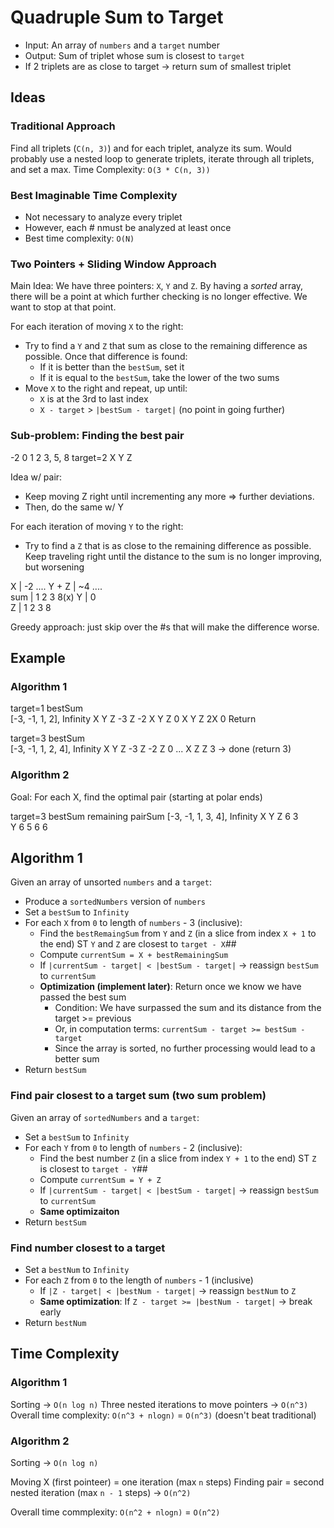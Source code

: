 # Quadruple Sum to Target

- Input: An array of `numbers` and a `target` number
- Output: Sum of triplet whose sum is closest to `target`
- If 2 triplets are as close to target -> return sum of smallest triplet

## Ideas

### Traditional Approach

Find all triplets (`C(n, 3)`) and for each triplet, analyze its sum.
Would probably use a nested loop to generate triplets, iterate through all triplets, and set a max.
Time Complexity: `O(3 * C(n, 3))`

### Best Imaginable Time Complexity

- Not necessary to analyze every triplet
- However, each # nmust be analyzed at least once
- Best time complexity: `O(N)`

### Two Pointers + Sliding Window Approach

Main Idea: We have three pointers: `X`, `Y` and `Z`. By having a *sorted* array, there will be a point at which further checking is no longer effective. We want to stop at that point.

For each iteration of moving `X` to the right:
- Try to find a `Y` and `Z` that sum as close to the remaining difference as possible. Once that difference is found:
  - If it is better than the `bestSum`, set it
  - If it is equal to the `bestSum`, take the lower of the two sums
- Move `X` to the right and repeat, up until:
  - `X` is at the 3rd to last index
  - `X - target` > `|bestSum - target|` (no point in going further)

### Sub-problem: Finding the best pair

-2 0 1 2 3, 5, 8 target=2
X  Y     Z          

Idea w/ pair:
- Keep moving Z right until incrementing any more => further deviations.
- Then, do the same w/ Y

For each iteration of moving `Y` to the right:
- Try to find a `Z` that is as close to the remaining difference as possible. Keep traveling right until the distance to the sum is no longer improving, but worsening

X         | -2 ....
Y + Z     | ~4 ....       
sum       |               1 2 3 8(x)
Y         |               0    
Z         |               1 2 3 8

Greedy approach: just skip over the #s that will make the difference worse.

## Example

### Algorithm 1

target=1        bestSum        
[-3, -1, 1, 2], Infinity
X     Y  Z      -3
            Z   -2
X        Y  Z   0
      X  Y  Z   2X 0
Return

target=3           bestSum        
[-3, -1, 1, 2, 4], Infinity
X     Y  Z         -3
            Z      -2
               Z   0
               ...
X           Z  Z   3 -> done (return 3)

### Algorithm 2

Goal: For each X, find the optimal pair (starting at polar ends)

target=3           bestSum    remaining  pairSum
[-3, -1, 1, 3, 4], Infinity
 X    Y        Z              6          3    
         Y                    6          5
                              6          6
## Algorithm 1

Given an array of unsorted `numbers` and a `target`:
- Produce a `sortedNumbers` version of `numbers`
- Set a `bestSum` to `Infinity`
- For each `X` from `0` to length of `numbers` - 3 (inclusive):
  - Find the `bestRemaingSum` from `Y` and `Z` (in a slice from index `X + 1` to the end) ST `Y` and `Z` are closest to `target - X`##
  - Compute `currentSum = X + bestRemainingSum`
  - If `|currentSum - target| < |bestSum - target|` -> reassign `bestSum` to `currentSum`
  - **Optimization (implement later)**: Return once we know we have passed the best sum
    - Condition: We have surpassed the sum and its distance from the target >= previous
    - Or, in computation terms: `currentSum - target >= bestSum - target`
    - Since the array is sorted, no further processing would lead to a better sum
- Return `bestSum`

### Find pair closest to a target sum (two sum problem)

Given an array of `sortedNumbers` and a `target`:
- Set a `bestSum` to `Infinity`
- For each `Y` from `0` to length of `numbers` - 2 (inclusive):
  - Find the best number `Z` (in a slice from index `Y + 1` to the end) ST `Z` is closest to `target - Y`##
  - Compute `currentSum = Y + Z`
  - If `|currentSum - target| < |bestSum - target|` -> reassign `bestSum` to `currentSum`
  - **Same optimizaiton**
- Return `bestSum`

### Find number closest to a target

- Set a `bestNum` to `Infinity`
- For each `Z` from `0` to the length of `numbers` - 1 (inclusive)
  - If `|Z - target| < |bestNum - target|` -> reassign `bestNum` to `Z`
  - **Same optimization**: If `Z - target >= |bestNum - target|` -> break early
- Return `bestNum`

## Time Complexity

### Algorithm 1

Sorting -> `O(n log n)`
Three nested iterations to move pointers -> `O(n^3)`
Overall time complexity: `O(n^3 + nlogn)` = `O(n^3)` (doesn't beat traditional)

### Algorithm 2

Sorting -> `O(n log n)`

Moving X (first pointeer) = one iteration (max `n` steps)
Finding pair = second nested iteration (max `n - 1` steps)
-> `O(n^2)`

Overall time commplexity: `O(n^2 + nlogn)` = `O(n^2)`